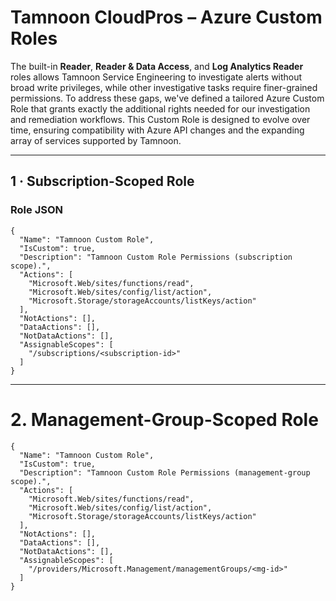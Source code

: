 # Tamnoon CloudPros – Azure Custom Roles

The built-in **Reader**, **Reader & Data Access**, and **Log Analytics Reader** roles allows Tamnoon Service Engineering to investigate alerts without broad write privileges, while other investigative tasks require finer-grained permissions. To address these gaps, we've defined a tailored Azure Custom Role that grants exactly the additional rights needed for our investigation and remediation workflows. This Custom Role is designed to evolve over time, ensuring compatibility with Azure API changes and the expanding array of services supported by Tamnoon.

---

## 1 · Subscription-Scoped Role

### Role JSON

```jsonc
{
  "Name": "Tamnoon Custom Role",
  "IsCustom": true,
  "Description": "Tamnoon Custom Role Permissions (subscription scope).",
  "Actions": [
    "Microsoft.Web/sites/functions/read",
    "Microsoft.Web/sites/config/list/action",
    "Microsoft.Storage/storageAccounts/listKeys/action"
  ],
  "NotActions": [],
  "DataActions": [],
  "NotDataActions": [],
  "AssignableScopes": [
    "/subscriptions/<subscription-id>"
  ]
}
```
----

# 2. Management-Group-Scoped Role
```jsonc
{
  "Name": "Tamnoon Custom Role",
  "IsCustom": true,
  "Description": "Tamnoon Custom Role Permissions (management-group scope).",
  "Actions": [
    "Microsoft.Web/sites/functions/read",
    "Microsoft.Web/sites/config/list/action",
    "Microsoft.Storage/storageAccounts/listKeys/action"
  ],
  "NotActions": [],
  "DataActions": [],
  "NotDataActions": [],
  "AssignableScopes": [
    "/providers/Microsoft.Management/managementGroups/<mg-id>"
  ]
}
```